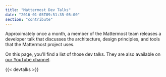 ```yaml
---
title: "Mattermost Dev Talks"
date: "2016-01-05T09:51:35-05:00"
section: "contribute"
---
```


Approximately once a month, a member of the Mattermost team releases a developer talk that discusses the architecture, design principles, and tools that the Mattermost project uses.

On this page, you'll find a list of those dev talks. They are also available on [our YouTube channel](https://www.youtube.com/channel/UCNR05H72hi692y01bWaFXNA).

{{< devtalks >}}
